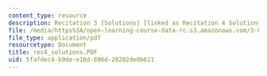 ```yaml
---
content_type: resource
description: Recitation 3 [Solutions] [linked as Recitation 4 Solutions]
file: /media/https%3A/open-learning-course-data-rc.s3.amazonaws.com/3-00-thermodynamics-of-materials-fall-2002/5fafdec4b9dee16d896d28202de0b611_rec4_solutions.PDF
file_type: application/pdf
resourcetype: Document
title: rec4_solutions.PDF
uid: 5fafdec4-b9de-e16d-896d-28202de0b611
---
```

